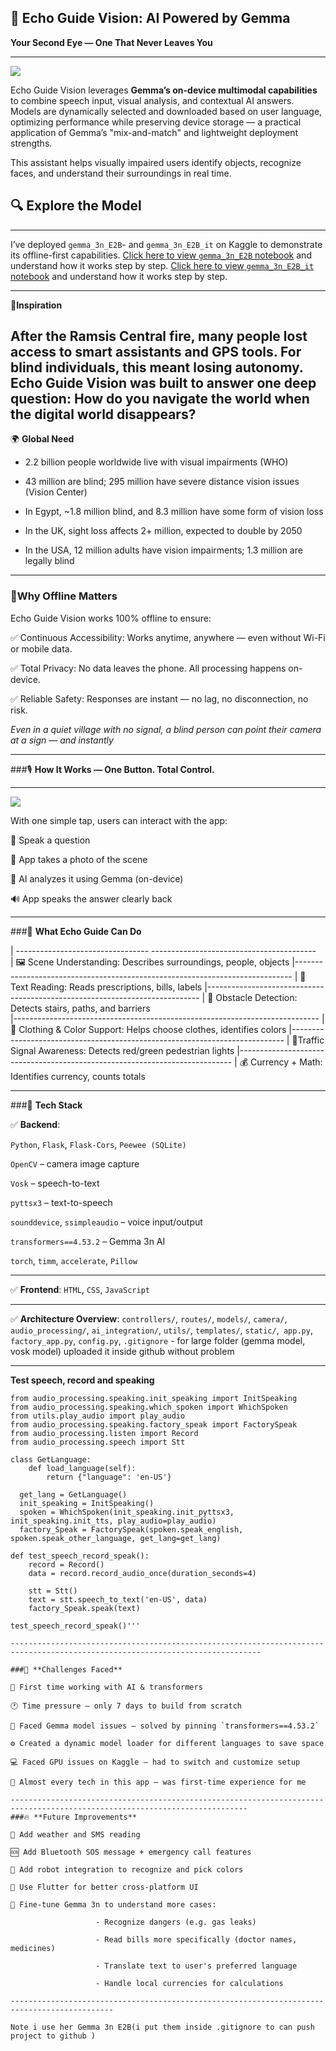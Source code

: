 ## 🌟 Echo Guide Vision: AI Powered by Gemma

**Your Second Eye — One That Never Leaves You**

--------------------------------------------------

![](https://www.googleapis.com/download/storage/v1/b/kaggle-user-content/o/inbox%2F27972555%2F89e7b0c157a238bc6e4c70f5d33175e3%2Fecho_logo.jpg?generation=1754499607749038&alt=media)

Echo Guide Vision leverages **Gemma’s on-device multimodal capabilities** to combine speech input, visual analysis, and contextual AI answers. Models are dynamically selected and downloaded based on user language, optimizing performance while preserving device storage — a practical application of Gemma’s "mix-and-match" and lightweight deployment strengths.

This assistant helps visually impaired users identify objects, recognize faces, and understand their surroundings in real time.


## 🔍 Explore the Model
---------------------------------------------------------------------------------------------------------------------------------------

I’ve deployed `gemma_3n_E2B`- and `gemma_3n_E2B_it` on Kaggle to demonstrate its offline-first capabilities.
[Click here to view `gemma_3n_E2B` notebook](https://www.kaggle.com/code/aya1490/notebook0c0c8ad1bc) and understand how it works step by step.
[Click here to view `gemma_3n_E2B_it` notebook](https://www.kaggle.com/code/aya1490/gemma-3n-image-to-text-on-kaggle) and understand how it works step by step.

-----------------------------------------------------------------------------------------------------------------------------------------------

 🌟**Inspiration**

After the Ramsis Central fire, many people lost access to smart assistants and GPS tools. For blind individuals, this meant losing autonomy. Echo Guide Vision was built to answer one deep question:
How do you navigate the world when the digital world disappears?
--------------------------------------------------------------------------------------------------------------------------------------------------

🌍 **Global Need**

- 2.2 billion people worldwide live with visual impairments (WHO)

- 43 million are blind; 295 million have severe distance vision issues (Vision Center)

- In Egypt, ~1.8 million blind, and 8.3 million have some form of vision loss

- In the UK, sight loss affects 2+ million, expected to double by 2050

- In the USA, 12 million adults have vision impairments; 1.3 million are legally blind


---------------------------------------------------------------------------------------------------------------------------------------------------


### 🌟**Why Offline Matters**

Echo Guide Vision works 100% offline to ensure:

✅ Continuous Accessibility: Works anytime, anywhere — even without Wi-Fi or mobile data.

✅ Total Privacy: No data leaves the phone. All processing happens on-device.

✅ Reliable Safety: Responses are instant — no lag, no disconnection, no risk.

*Even in a quiet village with no signal, a blind person can point their camera at a sign — and instantly*

-------------------------------------------------------------------------------------------------------------------------------------------

###🎙️ **How It Works — One Button. Total Control.**

---

![](https://www.googleapis.com/download/storage/v1/b/kaggle-user-content/o/inbox%2F27972555%2F484f157c90b3ca7f6f2819905fb39638%2FScreenshot%202025-08-06%20182442.png?generation=1754499734705464&alt=media)


With one simple tap, users can interact with the app:

🎤 Speak a question

📸 App takes a photo of the scene

🧠 AI analyzes it using Gemma (on-device)

🔊 App speaks the answer clearly back

-----------------------------------------------------------------------------------------------------------------------------------


###🧠 **What Echo Guide Can Do**

| ---------------------------------   -----------------------------------------                                           
|  🖼️ Scene Understanding: Describes surroundings, people, objects 
|-----------------------------------------------------------------------------
|  💊 Text Reading: Reads prescriptions, bills, labels 
|----------------------------------------------------------------------------
|  🚧 Obstacle Detection: Detects stairs, paths, and barriers      
|----------------------------------------------------------------------------
|  👕 Clothing & Color Support: Helps choose clothes, identifies colors
|----------------------------------------------------------------------------
|  🚦Traffic Signal Awareness: Detects red/green pedestrian lights 
|----------------------------------------------------------------------------
|  💰 Currency + Math: Identifies currency, counts totals                     


----------------------------------------------------------------------------------------------------------------------------------

###🧪 **Tech Stack**

✅ **Backend**:

`Python`, `Flask`, `Flask-Cors`, `Peewee (SQLite)`

`OpenCV` – camera image capture

`Vosk` – speech-to-text

`pyttsx3` – text-to-speech

`sounddevice`, `ssimpleaudio` – voice input/output

`transformers==4.53.2` – Gemma 3n AI

`torch`, `timm`, `accelerate`, `Pillow`

---

✅ **Frontend**:
`HTML`, `CSS`, `JavaScript`

---

✅ **Architecture Overview**:
`controllers/`, `routes/`, `models/`, `camera/`, `audio_processing/`, `ai_integration/`, `utils/`, `templates/`, `static/`,` app.py`, `factory_app.py`, `config.py`, `.gitignore` - for large folder (gemma model, vosk model) uploaded it inside github without problem

-------------------------------------------------------------------------------------------------------------------------------------
**Test speech, record and speaking**

```
from audio_processing.speaking.init_speaking import InitSpeaking
from audio_processing.speaking.which_spoken import WhichSpoken
from utils.play_audio import play_audio
from audio_processing.speaking.factory_speak import FactorySpeak
from audio_processing.listen import Record
from audio_processing.speech import Stt

class GetLanguage:
    def load_language(self):
        return {"language": 'en-US'}

  get_lang = GetLanguage()
  init_speaking = InitSpeaking()
  spoken = WhichSpoken(init_speaking.init_pyttsx3, init_speaking.init_tts, play_audio=play_audio)
  factory_Speak = FactorySpeak(spoken.speak_english, spoken.speak_other_language, get_lang=get_lang)

def test_speech_record_speak():
    record = Record()
    data = record.record_audio_once(duration_seconds=4)

    stt = Stt()
    text = stt.speech_to_text('en-US', data)
    factory_Speak.speak(text)

test_speech_record_speak()'''

------------------------------------------------------------------------------------------------------------------------------

###💪 **Challenges Faced**

🚀 First time working with AI & transformers

🕐 Time pressure — only 7 days to build from scratch

🧩 Faced Gemma model issues — solved by pinning `transformers==4.53.2`

⚙️ Created a dynamic model loader for different languages to save space

💻 Faced GPU issues on Kaggle — had to switch and customize setup

🎯 Almost every tech in this app — was first-time experience for me

---------------------------------------------------------------------------------------------------------------------------
###🔥 **Future Improvements**

📱 Add weather and SMS reading

🆘 Add Bluetooth SOS message + emergency call features

🤖 Add robot integration to recognize and pick colors

💬 Use Flutter for better cross-platform UI

🧠 Fine-tune Gemma 3n to understand more cases:

                   - Recognize dangers (e.g. gas leaks)

                   - Read bills more specifically (doctor names, medicines)

                   - Translate text to user's preferred language

                   - Handle local currencies for calculations 

---------------------------------------------------------------------------------------------

Note i use her Gemma 3n E2B(i put them inside .gitignore to can push project to github )







